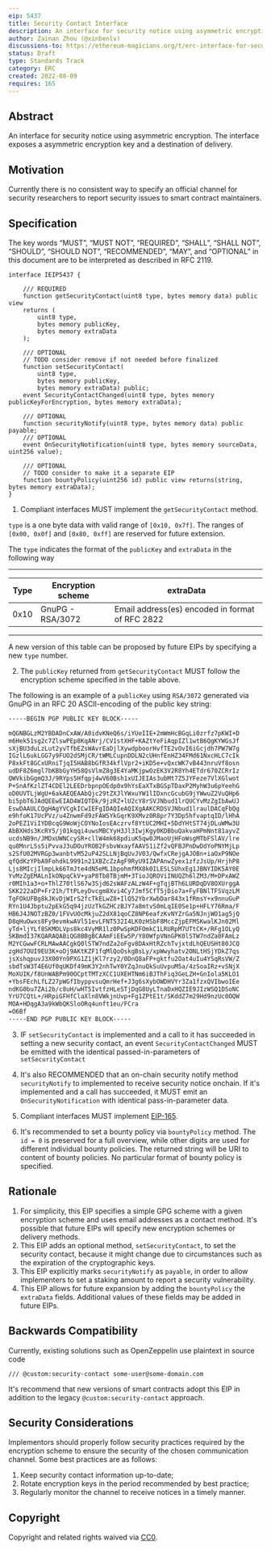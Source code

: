 ```yaml
---
eip: 5437
title: Security Contact Interface
description: An interface for security notice using asymmetric encryption
author: Zainan Zhou (@xinbenlv)
discussions-to: https://ethereum-magicians.org/t/erc-interface-for-security-contract/10303
status: Draft
type: Standards Track
category: ERC
created: 2022-08-09
requires: 165
---
```


## Abstract
An interface for security notice using asymmetric encryption. The interface exposes a asymmetric encryption key and a destination of delivery.

## Motivation
Currently there is no consistent way to specify an official channel for security researchers to report security issues to smart contract maintainers.

## Specification
The key words “MUST”, “MUST NOT”, “REQUIRED”, “SHALL”, “SHALL NOT”, “SHOULD”, “SHOULD NOT”, “RECOMMENDED”, “MAY”, and “OPTIONAL” in this document are to be interpreted as described in RFC 2119.

```solidity
interface IEIP5437 {

    /// REQUIRED
    function getSecurityContact(uint8 type, bytes memory data) public view
    returns (
        uint8 type,
        bytes memory publicKey,
        bytes memory extraData
    );

    /// OPTIONAL
    // TODO consider remove if not needed before finalized
    function setSecurityContact(
        uint8 type,
        bytes memory publicKey,
        bytes memory extraData) public;
    event SecurityContactChanged(uint8 type, bytes memory publicKeyForEncryption, bytes memory extraData);

    /// OPTIONAL
    function securityNotify(uint8 type, bytes memory data) public payable;
    /// OPTIONAL
    event OnSecurityNotification(uint8 type, bytes memory sourceData, uint256 value);

    /// OPTIONAL
    // TODO consider to make it a separate EIP
    function bountyPolicy(uint256 id) public view returns(string, bytes memory extraData);
}
```

1. Compliant interfaces MUST implement the `getSecurityContact` method.

`type` is a one byte data with valid range of `[0x10, 0x7f]`. The ranges of `[0x00, 0x0f]` and `[0x80, 0xff]` are reserved for future extension.

The `type` indicates the format of the `publicKey` and `extraData` in the following way

------------------------------------------------------------------------------------------------
| Type | Encryption scheme                   | extraData                                       |
-------|-------------------------------------|--------------------------------------------------
| 0x10 | GnuPG - RSA/3072                    | Email address(es) encoded in format of RFC 2822 |
------------------------------------------------------------------------------------------------

A new version of this table can be proposed by future EIPs by specifying a new `type` number.

2. The `publicKey` returned from `getSecurityContact` MUST follow the encryption scheme specified
in the table above.

The following is an example of a `publicKey` using `RSA/3072` generated via GnuPG in an RFC 20 ASCII-encoding of the public key string:

```txt
-----BEGIN PGP PUBLIC KEY BLOCK-----

mQGNBGLzM2YBDADnCxAW/A0idvKNeQ6s/iYUeIIE+2mWmHcBGqLi0zrfz7pKWI+D
m6Hek51sg2c7ZlswPEp8KqANrj/CV1stXHF+KAZtYeFiAqpIZl1wtB6QgKYWGsJf
sXjBU3duLzLut2yvTfbEZsWAvrEaDjlXywdpboorHvfTE2vOvI6iGcjdh7PW7W7g
IGzlL6ukLGG7y9FUO2dSMjCR/tWMLCupnDDLN2cUHnfEnHZ34FMd61NxcHLC7cIk
P8xkFt8GCxURniTjqI5HAB8bGfR34kflVpr2+iKD5e+vQxcWK7vB443nruVf8osn
udDF8Z6mgl7bKBbGyYH58QsVlmZ8g3E4YaMKjpwOzEK3V2R8Yh4ETdr670ZCRrIz
QWVkibGgmQ3J/9RYps5Hfqpj4wV60Bsh1xUIJEIAs3ubMt7Z5JYFeze7VlXGlwot
P+SnAfKzlZT4CDEl2LEEDrbpnpOEdp0x9hYsEaXTxBGSpTDaxP2MyhW3u6pYeehG
oD0UVTLjWgU+6akAEQEAAbQjc29tZXJlYWxuYW1lIDxncGcubG9jYWwuZ2VuQHp6
bi5pbT6JAdQEEwEIAD4WIQTDk/9jzRZ+lU2cY8rSVJNbud1lrQUCYvMzZgIbAwUJ
EswDAAULCQgHAgYVCgkICwIEFgIDAQIeAQIXgAAKCRDSVJNbud1lraulDACqFbQg
e9hfoK17UcPVz/u4ZnwmFd9zFAWSYkGqrK9XMvz0R8pr7Y3Dp5hfvaptqID/lHhA
2oPEZ1ViIYDBcqG9WoWjCOYNoIosEAczrvf8YtUC2MHI+5DdYHtST74jDLuWMw3U
AbBXHds3KcRY5/j01kqqi4uwsMBCYyH3Jl3IwjKgy0KDBbuQakvaHPmNnt81ayvZ
ucdsNB9n/JMDxUWNCcySR+cllW4mk68pdiuK5qw0JMaoUjHFoWsgMTbFSlAV/lre
qu8MnrLSs5iPvvaJ3uDOuYROB2FsbvWxayfAAVS1iZf2vQFBJPnDwDdYoPNYMjLp
s2SfU02MVRGp3wanbtvM52uP42SLLNjBqUvJV03/QwfxCRejgAJOBn+iaOxP9NOe
qfQdKzYPbA9FohdkL9991n21XBZcZzAgF9RyU9IZAPAnwZyex1zfzJsUp/HrjhP8
Ljs8MIcjIlmpLk66TmJte4dN5eML1bpohmfMX8k0ILESLSUhxEg1JBNYIDK5AY0E
YvMzZgEMALnIkONpqCkV+yaP8Tb8TBjmM+3TioJQROViINUQZh6lZM3/M+DPxAWZ
r0MIh1a3+o+ThlZ70tlS67w3Sjd62sWAFzALzW4F+gTqjBTh6LURDqDV8OXUrggA
SKK222aDP+Fr21h/TtPLeyDvcgm8Xvi4Cy7Jmf5CfT5jDio7a+FyFBNlTFSVqzLM
TgFOkUFBg8kJKvDjWIrS2fcTkELwZ8+IlQ52YbrXwbDar843x1fRmsY+x9nnuGuP
RYn1U4Jbptu2pEkG5q94jzUzTkGZHCzBJY7a8mtvS0mLqIE0Se1p+HFLY76Rma/F
HB6J4JNOTzBZ0/1FVvUOcMkjuZ2dX81qoCZ8NP6eafzKvNYZrGa5NJnjWO1ag5jQ
D8qHuOwxs8Fy9evmkwAVl51evLFNT532I4LK0zHSbF8MccZjpEFMSKwalKJn02Ml
yTd+ljYLf8SKMOLVps8kc4VyMR1lz0PwSpKDFOmkC1LRURpM7UTtCK+/RFg1OLyQ
SKBmdI37KQARAQABiQG8BBgBCAAmFiEEw5P/Y80WfpVNnGPK0lSTW7ndZa0FAmLz
M2YCGwwFCRLMAwAACgkQ0lSTW7ndZa2oFgv8DAxHtRZchTvjxtdLhQEUSHt80JCQ
zgHd7OUI9EU3K+oDj9AKtKZF1fqMlQoOskgBsLy/xpWwyhatv2ONLtHSjYDkZ7qs
jsXshqpuvJ3X00Yn9PXG1Z1jKl7rzy2/0DnQ8aFP+gktfu2Oat4uIu4YSqRsVW/Z
sbdTsW3T4E6Uf0qUKDf49mK3Y2nhTwY0YZqJnuQkSuUvpuM5a/4zSoaIRz+vSNjX
MoXUIK/f8UnWABPm90OCptTMTzXCC1UXEHTNm6iBJThFiq3GeLZH+GnIola5KLO1
+YbsFEchLfLZ27pWGfIbyppvsuQmrHef+J3g6sXybOWDHVYr3Za1fzxQVIbwoIEe
ndKG0bu7ZAi2b/c8uH/wHT5IvtfzHLeSTjDqG8UyLTnaDxHQZIE9JIzWSQ1DSoNC
YrU7CQtL+/HRpiGFHfClaXln8VWkjnUvp+Fg1ZPtE1t/SKddZ7m29Hd9nzUc0OQW
MOA+HDqgA3a9kWbQKSloORq4unft1eu/FCra
=O6Bf
-----END PGP PUBLIC KEY BLOCK-----
```

3. IF `setSecurityContact` is implemented and a call to it has succeeded in setting a new security contact, an event `SecurityContactChanged` MUST be emitted with the identical passed-in-parameters of `setSecurityContact`

4. It's also RECOMMENDED that an on-chain security notify method `securityNotify`
to implemented to receive security notice onchain. If it's implemented and a call
has succeeded, it MUST emit an `OnSecurityNotification` with identical pass-in-parameter data.

5. Compliant interfaces MUST implement [EIP-165](./eip-165.md).
<!-- TODO: add EIP-165 interfaces. -->
<!-- TODO also consider requiring/recommending implementing EIP-5629 ERC-interface detection. -->

6. It's recommended to set a bounty policy via `bountyPolicy` method. The `id = 0` is preserved for a full overview, while other digits are used for different individual bounty policies. The returned
string will be URI to content of bounty policies.
No particular format of bounty policy is specified.

## Rationale
1. For simplicity, this EIP specifies a simple GPG scheme with a given encryption scheme and uses email addresses as a contact method. It's possible that future EIPs will specify new encryption schemes or delivery methods.
2. This EIP adds an optional method, `setSecurityContact`, to set the security contact, because it might change due to circumstances such as the expiration of the cryptographic keys.
3. This EIP explicitly marks `securityNotify` as `payable`, in order to allow implementers to set a staking amount to report a security vulnerability.
4. This EIP allows for future expansion by adding the `bountyPolicy` the `extraData` fields. Additional values of these fields may be added in future EIPs.

## Backwards Compatibility
Currently, existing solutions such as OpenZeppelin use plaintext in source code

```solidity
/// @custom:security-contact some-user@some-domain.com
```

It's recommend that new versions of smart contracts adopt this EIP in addition to the legacy `@custom:security-contact` approach.

## Security Considerations

Implementors should properly follow security practices required by the encryption scheme to ensure the security of the chosen communication channel. Some best practices are as follows:

1. Keep security contact information up-to-date;
2. Rotate encryption keys in the period recommended by best practice;
3. Regularly monitor the channel to receive notices in a timely manner.

## Copyright
Copyright and related rights waived via [CC0](../LICENSE.md).
